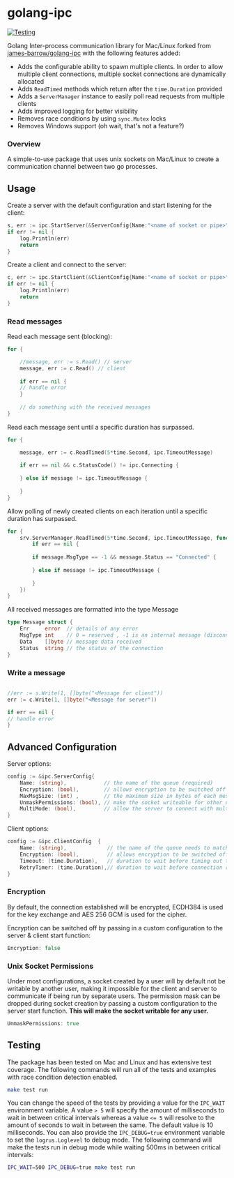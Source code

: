 # golang-ipc

[![Testing](https://github.com/joe-at-startupmedia/golang-ipc/actions/workflows/testing.yml/badge.svg)](https://github.com/joe-at-startupmedia/golang-ipc/actions/workflows/testing.yml)

Golang Inter-process communication library for Mac/Linux forked from [james-barrow/golang-ipc](https://github.com/james-barrow/golang-ipc) with the following features added:
* Adds the configurable ability to spawn multiple clients. In order to allow multiple client connections, multiple socket connections are dynamically allocated
* Adds `ReadTimed` methods which return after the `time.Duration` provided
* Adds a `ServerManager` instance to easily poll read requests from multiple clients
* Adds improved logging for better visibility
* Removes race conditions by using `sync.Mutex` locks
* Removes Windows support (oh wait, that's not a feature?)


### Overview
 
A simple-to-use package that uses unix sockets on Mac/Linux to create a communication channel between two go processes.


## Usage

Create a server with the default configuration and start listening for the client:

```go
s, err := ipc.StartServer(&ServerConfig{Name:"<name of socket or pipe>"})
if err != nil {
	log.Println(err)
	return
}
```
Create a client and connect to the server:

```go
c, err := ipc.StartClient(&ClientConfig{Name:"<name of socket or pipe>"})
if err != nil {
	log.Println(err)
	return
}
```

### Read messages 

Read each message sent (blocking):

```go
for {

	//message, err := s.Read() // server
	message, err := c.Read() // client
	
	if err == nil {
	// handle error
	}
	
	// do something with the received messages
}
```

Read each message sent until a specific duration has surpassed. 

```go
for {

	message, err := c.ReadTimed(5*time.Second, ipc.TimeoutMessage)
	
	if err == nil && c.StatusCode() != ipc.Connecting {
	
	} else if message != ipc.TimeoutMessage {
	
	}
}
```

Allow polling of newly created clients on each iteration until a specific duration has surpassed. 

```go
for {
	srv.ServerManager.ReadTimed(5*time.Second, ipc.TimeoutMessage, func(s *ipc.Server, message *ipc.Message, err error) {
		if err == nil {
		
		if message.MsgType == -1 && message.Status == "Connected" {
		
		} else if message != ipc.TimeoutMessage {
		
		}
	})
}
```

All received messages are formatted into the type Message

```go
type Message struct {
	Err     error  // details of any error
	MsgType int    // 0 = reserved , -1 is an internal message (disconnection or error etc), all messages recieved will be > 0
	Data    []byte // message data received
	Status  string // the status of the connection
}
```

### Write a message


```go

//err := s.Write(1, []byte("<Message for client"))
err := c.Write(1, []byte("<Message for server"))

if err == nil {
// handle error
}
```

 ## Advanced Configuration

Server options:

```go
config := &ipc.ServerConfig{
	Name: (string),            // the name of the queue (required)
	Encryption: (bool),        // allows encryption to be switched off (bool - default is true)
	MaxMsgSize: (int) ,        // the maximum size in bytes of each message ( default is 3145728 / 3Mb)
	UnmaskPermissions: (bool), // make the socket writeable for other users (default is false)
	MultiMode: (bool),         // allow the server to connect with multiple clients
}
```

Client options:

```go
config := &ipc.ClientConfig  {
	Name: (string),             // the name of the queue needs to match the name of the ServerConfig (required)
	Encryption: (bool),         // allows encryption to be switched off (bool - default is true)
	Timeout: (time.Duration),   // duration to wait before timing out trying to connect/reconnect (default is 0 no timeout)
	RetryTimer: (time.Duration),// duration to wait before connection retry (default is 0 upon which connection timeouts will not be retried)
}
```

 ### Encryption

 By default, the connection established will be encrypted, ECDH384 is used for the key exchange and AES 256 GCM is used for the cipher.

 Encryption can be switched off by passing in a custom configuration to the server & client start function:

```go
Encryption: false
```

 ### Unix Socket Permissions

Under most configurations, a socket created by a user will by default not be writable by another user, making it impossible for the client and server to communicate if being run by separate users. The permission mask can be dropped during socket creation by passing a custom configuration to the server start function.  **This will make the socket writable for any user.**

```go
UnmaskPermissions: true	
```
 
## Testing

The package has been tested on Mac and Linux and has extensive test coverage. The following commands will run all of the tests and examples with race condition detection enabled.

```bash
make test run
```

You can change the speed of the tests by providing a value for the `IPC_WAIT` environment variable. A value `> 5` will specify the amount of milliseconds to wait in between critical intervals whereas a value `<= 5` will resolve to the amount of seconds to wait in between the same. The default value is 10 milliseconds. You can also provide the `IPC_DEBUG=true` environment variable to set the `logrus.Loglevel` to debug mode. The following command will make the tests run in debug mode while waiting 500ms in between critical intervals:

```bash
IPC_WAIT=500 IPC_DEBUG=true make test run
```
